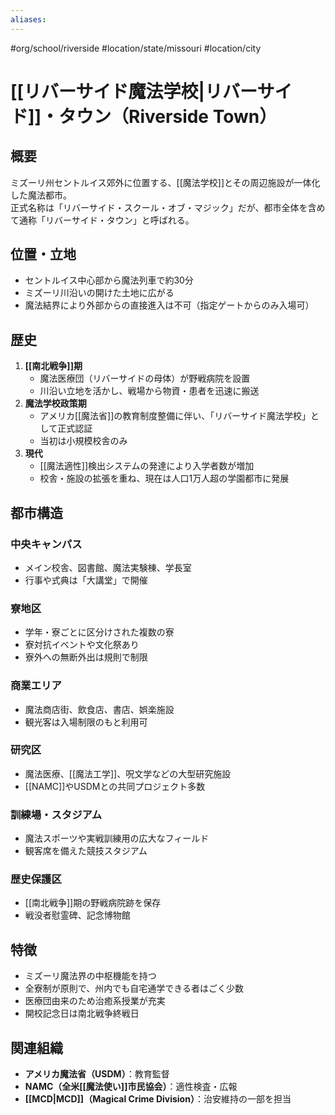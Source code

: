 ```yaml
---
aliases:
---
```

#org/school/riverside #location/state/missouri #location/city 
# [[リバーサイド魔法学校|リバーサイド]]・タウン（Riverside Town）

## 概要
ミズーリ州セントルイス郊外に位置する、[[魔法学校]]とその周辺施設が一体化した魔法都市。  
正式名称は「リバーサイド・スクール・オブ・マジック」だが、都市全体を含めて通称「リバーサイド・タウン」と呼ばれる。

## 位置・立地
- セントルイス中心部から魔法列車で約30分
- ミズーリ川沿いの開けた土地に広がる
- 魔法結界により外部からの直接進入は不可（指定ゲートからのみ入場可）

## 歴史
1. **[[南北戦争]]期**
   - 魔法医療団（リバーサイドの母体）が野戦病院を設置
   - 川沿い立地を活かし、戦場から物資・患者を迅速に搬送
2. **魔法学校政策期**
   - アメリカ[[魔法省]]の教育制度整備に伴い、「リバーサイド魔法学校」として正式認証
   - 当初は小規模校舎のみ
3. **現代**
   - [[魔法適性]]検出システムの発達により入学者数が増加
   - 校舎・施設の拡張を重ね、現在は人口1万人超の学園都市に発展

## 都市構造
### 中央キャンパス
- メイン校舎、図書館、魔法実験棟、学長室
- 行事や式典は「大講堂」で開催

### 寮地区
- 学年・寮ごとに区分けされた複数の寮
- 寮対抗イベントや文化祭あり
- 寮外への無断外出は規則で制限

### 商業エリア
- 魔法商店街、飲食店、書店、娯楽施設
- 観光客は入場制限のもと利用可

### 研究区
- 魔法医療、[[魔法工学]]、呪文学などの大型研究施設
- [[NAMC]]やUSDMとの共同プロジェクト多数

### 訓練場・スタジアム
- 魔法スポーツや実戦訓練用の広大なフィールド
- 観客席を備えた競技スタジアム

### 歴史保護区
- [[南北戦争]]期の野戦病院跡を保存
- 戦没者慰霊碑、記念博物館

## 特徴
- ミズーリ魔法界の中枢機能を持つ
- 全寮制が原則で、州内でも自宅通学できる者はごく少数
- 医療団由来のため治癒系授業が充実
- 開校記念日は南北戦争終戦日

## 関連組織
- **アメリカ魔法省（USDM）**：教育監督
- **NAMC（全米[[魔法使い]]市民協会）**：適性検査・広報
- **[[MCD|MCD]]（Magical Crime Division）**：治安維持の一部を担当
